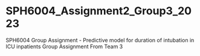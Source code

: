 # SPH6004_Assignment2_Group3_2023
SPH6004 Group Assignment - Predictive model for duration of intubation in ICU inpatients Group Assignment From Team 3
